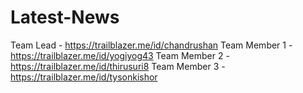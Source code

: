 # Latest-News

Team Lead - https://trailblazer.me/id/chandrushan
Team Member 1 -https://trailblazer.me/id/yogiyog43
Team Member 2 -https://trailblazer.me/id/thirusuri8
Team Member 3 - https://trailblazer.me/id/tysonkishor 
